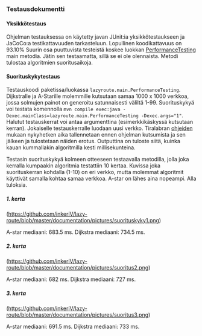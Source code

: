 ### Testausdokumentti

#### Yksikkötestaus

Ohjelman testauksessa on käytetty javan JUnit:ia yksikkötestaukseen ja JaCoCo:a testikattavuuden tarkasteluun. Lopullinen koodikattavuus on 93.10% Suurin osa puuttuvista testeistä koskee luokkan [PerformanceTesting](https://github.com/inkeriV/lazy-route/blob/master/lazy-route/src/main/java/lazyroute/main/PerformanceTesting.java) main metodia. Jätin sen testaamatta, sillä se ei ole olennaista. Metodi tulostaa algoritmien suoritusaikoja.


#### Suorituskykytestaus

Testauskoodi paketissa/luokassa ```lazyroute.main.PerformanceTesting```.
Dijkstralle ja A-Starille molemmille kutsutaan samaa 1000 x 1000 verkkoa, jossa solmujen painot on generoitu satunnaisesti väliltä 1-99. Suorituskykyä voi testata komennolla ```mvn compile exec:java -Dexec.mainClass=lazyroute.main.PerformanceTesting -Dexec.args="1"```. Halutut testauskerrat voi antaa argumenttina (esimerkkikäskyssä kutsutaan kerran). Jokaiselle testauskerralle luodaan uusi verkko.
Tiralabran [ohjeiden](https://github.com/TiraLabra/2018_loppu/wiki/Suorituskykytestauksesta) mukaan nykyhetken aika tallennetaan ennen ohjelman kutsumista ja sen jälkeen ja tulostetaan näiden erotus.
Outputtina on tuloste siitä, kuinka kauan kummallakin algoritmilla kesti millisekunteina.

Testasin suorituskykyä kolmeen otteeseen testaavalla metodilla, jolla joka kerralla kumpaakin algoritmia testattiin 10 kertaa. Kuvissa joka suorituskerran kohdalla (1-10) on eri verkko, mutta molemmat algoritmit käyttivät samalla kohtaa samaa verkkoa. A-star on lähes aina nopeampi. Alla tuloksia.

##### 1. kerta

(https://github.com/inkeriV/lazy-route/blob/master/documentation/pictures/suorituskyky1.png)

A-star mediaani: 683.5 ms.
Dijkstra mediaani: 734.5 ms. 

##### 2. kerta

(https://github.com/inkeriV/lazy-route/blob/master/documentation/pictures/suoritus2.png)

A-star mediaani: 682 ms.
Dijkstra mediaani: 727 ms.

##### 3. kerta

(https://github.com/inkeriV/lazy-route/blob/master/documentation/pictures/suoritus3.png)

A-star mediaani: 691.5 ms.
Dijkstra mediaani: 733 ms.





